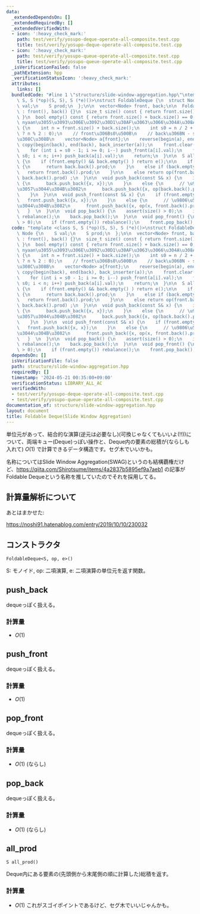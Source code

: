 ```yaml
---
data:
  _extendedDependsOn: []
  _extendedRequiredBy: []
  _extendedVerifiedWith:
  - icon: ':heavy_check_mark:'
    path: test/verify/yosupo-deque-operate-all-composite.test.cpp
    title: test/verify/yosupo-deque-operate-all-composite.test.cpp
  - icon: ':heavy_check_mark:'
    path: test/verify/yosupo-queue-operate-all-composite.test.cpp
    title: test/verify/yosupo-queue-operate-all-composite.test.cpp
  _isVerificationFailed: false
  _pathExtension: hpp
  _verificationStatusIcon: ':heavy_check_mark:'
  attributes:
    links: []
  bundledCode: "#line 1 \"structure/slide-window-aggregation.hpp\"\ntemplate <class\
    \ S, S (*op)(S, S), S (*e)()>\nstruct FoldableDeque {\n  struct Node {\n    S\
    \ val;\n    S prod;\n  };\n\n  vector<Node> front, back;\n\n  FoldableDeque()\
    \ : front(), back() {}\n  size_t size() const { return front.size() + back.size();\
    \ }\n  bool empty() const { return front.size() + back.size() == 0; }\n\n\n  //\
    \ nyaan\u3055\u3093\u306E\u3092\u30D1\u30AF\u3063\u3066\u304A\u308A\n  void rebalance()\
    \ {\n    int n = front.size() + back.size();\n    int s0 = n / 2 + (front.empty()\
    \ ? n % 2 : 0);\n    // front\u306Bs0\u500B\n    // back\u306BN - s0\u500B\u5165\
    \u308C\u308B\n    vector<Node> a{front};\n    reverse(begin(a), end(a));\n   \
    \ copy(begin(back), end(back), back_inserter(a));\n    front.clear(), back.clear();\n\
    \    for (int i = s0 - 1; i >= 0; i--) push_front(a[i].val);\n    for (int i =\
    \ s0; i < n; i++) push_back(a[i].val);\n    return;\n  }\n\n  S all_prod() const\
    \ {\n    if (front.empty() && back.empty() ) return e();\n\n    if (front.empty())\
    \ {\n      return back.back().prod;\n    }\n    else if (back.empty()) {\n   \
    \   return front.back().prod;\n    }\n\n    else return op(front.back().prod,\
    \ back.back().prod) ;\n  }\n\n  void push_back(const S& x) {\n    if (back.empty())\
    \ {\n      back.push_back({x, x});\n    }\n    else {\n      // \u9806\u5E8F\u602A\
    \u3057\u3044\u304B\u3082\n      back.push_back({x, op(back.back().prod, x) });\n\
    \    }\n  }\n\n  void push_front(const S& x) {\n    if (front.empty()) {\n   \
    \   front.push_back({x, x});\n    }\n    else {\n      // \u9806\u5E8F\u602A\u3057\
    \u3044\u304B\u3082\n      front.push_back({x, op(x, front.back().prod) });\n \
    \   }  \n  }\n\n  void pop_back() {\n    assert(size() > 0);\n    if (back.empty())\
    \ rebalance();\n    back.pop_back();\n  }\n\n  void pop_front() {\n    assert(size()\
    \ > 0);\n    if (front.empty()) rebalance();\n    front.pop_back();\n  }\n};\n"
  code: "template <class S, S (*op)(S, S), S (*e)()>\nstruct FoldableDeque {\n  struct\
    \ Node {\n    S val;\n    S prod;\n  };\n\n  vector<Node> front, back;\n\n  FoldableDeque()\
    \ : front(), back() {}\n  size_t size() const { return front.size() + back.size();\
    \ }\n  bool empty() const { return front.size() + back.size() == 0; }\n\n\n  //\
    \ nyaan\u3055\u3093\u306E\u3092\u30D1\u30AF\u3063\u3066\u304A\u308A\n  void rebalance()\
    \ {\n    int n = front.size() + back.size();\n    int s0 = n / 2 + (front.empty()\
    \ ? n % 2 : 0);\n    // front\u306Bs0\u500B\n    // back\u306BN - s0\u500B\u5165\
    \u308C\u308B\n    vector<Node> a{front};\n    reverse(begin(a), end(a));\n   \
    \ copy(begin(back), end(back), back_inserter(a));\n    front.clear(), back.clear();\n\
    \    for (int i = s0 - 1; i >= 0; i--) push_front(a[i].val);\n    for (int i =\
    \ s0; i < n; i++) push_back(a[i].val);\n    return;\n  }\n\n  S all_prod() const\
    \ {\n    if (front.empty() && back.empty() ) return e();\n\n    if (front.empty())\
    \ {\n      return back.back().prod;\n    }\n    else if (back.empty()) {\n   \
    \   return front.back().prod;\n    }\n\n    else return op(front.back().prod,\
    \ back.back().prod) ;\n  }\n\n  void push_back(const S& x) {\n    if (back.empty())\
    \ {\n      back.push_back({x, x});\n    }\n    else {\n      // \u9806\u5E8F\u602A\
    \u3057\u3044\u304B\u3082\n      back.push_back({x, op(back.back().prod, x) });\n\
    \    }\n  }\n\n  void push_front(const S& x) {\n    if (front.empty()) {\n   \
    \   front.push_back({x, x});\n    }\n    else {\n      // \u9806\u5E8F\u602A\u3057\
    \u3044\u304B\u3082\n      front.push_back({x, op(x, front.back().prod) });\n \
    \   }  \n  }\n\n  void pop_back() {\n    assert(size() > 0);\n    if (back.empty())\
    \ rebalance();\n    back.pop_back();\n  }\n\n  void pop_front() {\n    assert(size()\
    \ > 0);\n    if (front.empty()) rebalance();\n    front.pop_back();\n  }\n};"
  dependsOn: []
  isVerificationFile: false
  path: structure/slide-window-aggregation.hpp
  requiredBy: []
  timestamp: '2024-05-21 00:35:00+09:00'
  verificationStatus: LIBRARY_ALL_AC
  verifiedWith:
  - test/verify/yosupo-deque-operate-all-composite.test.cpp
  - test/verify/yosupo-queue-operate-all-composite.test.cpp
documentation_of: structure/slide-window-aggregation.hpp
layout: document
title: Foldable Deque(Slide Window Aggregation)
---
```


単位元があって、結合的な演算(逆元は必要なし)(可換じゃなくてもいいよ(!!))について、両端キュー(Deque)っぽい操作と、Deque内の要素の総積が(ならしも入れて) $O(1)$ で計算できるデータ構造です。セグ木でいいかも。


名称についてはSlide Window Aggregation(SWAG)というのも結構覇権だけど、https://qiita.com/Shirotsume/items/4a2837b5895ef9a7aeb1 の記事がFoldable Dequeという名称を推していたのでそれを採用してる。

## 計算量解析について

あとはまかせた: 

https://noshi91.hatenablog.com/entry/2019/10/10/230032

## コンストラクタ
```
FoldableDeque<S, op, e>()
```
S: モノイド, op: 二項演算, e: 二項演算の単位元を返す関数。


## push_back
dequeっぽく扱える。
### 計算量
- $O(1)$
## push_front
dequeっぽく扱える。
### 計算量
- $O(1)$
## pop_front
dequeっぽく扱える。
### 計算量
- $O(1)$ (ならし)
## pop_back
dequeっぽく扱える。
### 計算量
- $O(1)$ (ならし)

## all_prod
```
S all_prod()
```

Deque内にある要素の(先頭側から末尾側の順に計算した)総積を返す。

### 計算量
- $O(1)$
これがスゴイポイントであるけど、セグ木でいいじゃんかも。